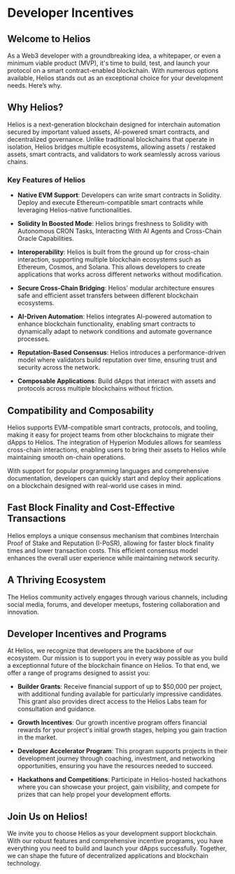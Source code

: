 # Developer Incentives

## Welcome to Helios

As a Web3 developer with a groundbreaking idea, a whitepaper, or even a minimum viable product (MVP), it's time to build, test, and launch your protocol on a smart contract-enabled blockchain. With numerous options available, Helios stands out as an exceptional choice for your development needs. Here’s why.

## Why Helios?

Helios is a next-generation blockchain designed for interchain automation secured by important valued assets, AI-powered smart contracts, and decentralized governance. Unlike traditional blockchains that operate in isolation, Helios bridges multiple ecosystems, allowing assets / restaked assets, smart contracts, and validators to work seamlessly across various chains.

### Key Features of Helios

- **Native EVM Support**: Developers can write smart contracts in Solidity. Deploy and execute Ethereum-compatible smart contracts while leveraging Helios-native functionalities.

- **Solidity In Boosted Mode**: Helios brings freshness to Solidity with Autonomous CRON Tasks, Interacting With AI Agents and Cross-Chain Oracle Capabilities.

- **Interoperability**: Helios is built from the ground up for cross-chain interaction, supporting multiple blockchain ecosystems such as Ethereum, Cosmos, and Solana. This allows developers to create applications that works across different networks without modification.

- **Secure Cross-Chain Bridging**: Helios' modular architecture ensures safe and efficient asset transfers between different blockchain ecosystems.

- **AI-Driven Automation**: Helios integrates AI-powered automation to enhance blockchain functionality, enabling smart contracts to dynamically adapt to network conditions and automate governance processes.

- **Reputation-Based Consensus**: Helios introduces a performance-driven model where validators build reputation over time, ensuring trust and security across the network.

- **Composable Applications**: Build dApps that interact with assets and protocols across multiple blockchains without friction.

## Compatibility and Composability

Helios supports EVM-compatible smart contracts, protocols, and tooling, making it easy for project teams from other blockchains to migrate their dApps to Helios. The integration of Hyperion Modules allows for seamless cross-chain interactions, enabling users to bring their assets to Helios while maintaining smooth on-chain operations.

With support for popular programming languages and comprehensive documentation, developers can quickly start and deploy their applications on a blockchain designed with real-world use cases in mind.

## Fast Block Finality and Cost-Effective Transactions

Helios employs a unique consensus mechanism that combines Interchain Proof of Stake and Reputation (I-PoSR), allowing for faster block finality times and lower transaction costs. This efficient consensus model enhances the overall user experience while maintaining network security.

## A Thriving Ecosystem

The Helios community actively engages through various channels, including social media, forums, and developer meetups, fostering collaboration and innovation.

## Developer Incentives and Programs

At Helios, we recognize that developers are the backbone of our ecosystem. Our mission is to support you in every way possible as you build a exceptionnal future of the blockchain finance on Helios. To that end, we offer a range of programs designed to assist you:

- **Builder Grants**: Receive financial support of up to $50,000 per project, with additional funding available for particularly impressive candidates. This grant also provides direct access to the Helios Labs team for consultation and guidance.

- **Growth Incentives**: Our growth incentive program offers financial rewards for your project's initial growth stages, helping you gain traction in the market.

- **Developer Accelerator Program**: This program supports projects in their development journey through coaching, investment, and networking opportunities, ensuring you have the resources needed to succeed.

- **Hackathons and Competitions**: Participate in Helios-hosted hackathons where you can showcase your project, gain visibility, and compete for prizes that can help propel your development efforts.

## Join Us on Helios!

We invite you to choose Helios as your development support blockchain. With our robust features and comprehensive incentive programs, you have everything you need to build and launch your dApps successfully. Together, we can shape the future of decentralized applications and blockchain technology.
